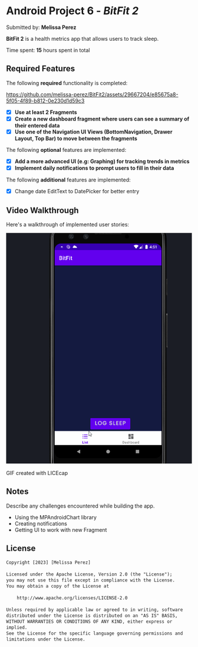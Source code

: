 # Android Project 6 - *BitFit 2*

Submitted by: **Melissa Perez**

**BitFit 2** is a health metrics app that allows users to track sleep.

Time spent: **15** hours spent in total

## Required Features

The following **required** functionality is completed:



https://github.com/melissa-perez/BitFit2/assets/29667204/e85675a8-5f05-4f89-b812-0e230d1d59c3



- [x] **Use at least 2 Fragments**
- [x] **Create a new dashboard fragment where users can see a summary of their entered data**
- [x] **Use one of the Navigation UI Views (BottomNavigation, Drawer Layout, Top Bar) to move between the fragments**

The following **optional** features are implemented:

- [x] **Add a more advanced UI (e.g: Graphing) for tracking trends in metrics**
- [x] **Implement daily notifications to prompt users to fill in their data**

The following **additional** features are implemented:

- [x] Change date EditText to DatePicker for better entry

## Video Walkthrough



Here's a walkthrough of implemented user stories:

<img src='bitfitpart2_REDO.gif' title='Video Walkthrough' alt='Video Walkthrough' />

GIF created with LICEcap

## Notes

Describe any challenges encountered while building the app.

- Using the MPAndroidChart library
- Creating notifications
- Getting UI to work with new Fragment

## License

    Copyright [2023] [Melissa Perez]

    Licensed under the Apache License, Version 2.0 (the "License");
    you may not use this file except in compliance with the License.
    You may obtain a copy of the License at

        http://www.apache.org/licenses/LICENSE-2.0

    Unless required by applicable law or agreed to in writing, software
    distributed under the License is distributed on an "AS IS" BASIS,
    WITHOUT WARRANTIES OR CONDITIONS OF ANY KIND, either express or implied.
    See the License for the specific language governing permissions and
    limitations under the License.
